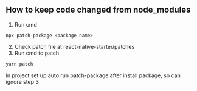 ## How to keep code changed from node_modules

1. Run cmd

```
npx patch-package <package name>
```

2. Check patch file at react-native-starter/patches
3. Run cmd to patch

```
yarn patch
```

In project set up auto run patch-package after install package, so can ignore step 3
